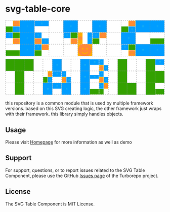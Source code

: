 # svg-table-core

![Logo](https://raw.githubusercontent.com/wootra/svg-table/main/packages/svg-table/logo.svg)

this repository is a common module that is used by multiple framework versions.
based on this SVG creating logic, the other framework just wraps with their framework.
this library simply handles objects.

## Usage

Please visit [Homepage](https://svg-table.com/) for more information as well as demo

## Support

For support, questions, or to report issues related to the SVG Table Component, please use the GitHub [Issues page](https://github.com/wootra/svg-table/issues) of the Turborepo project.

## License

The SVG Table Component is MIT License.
